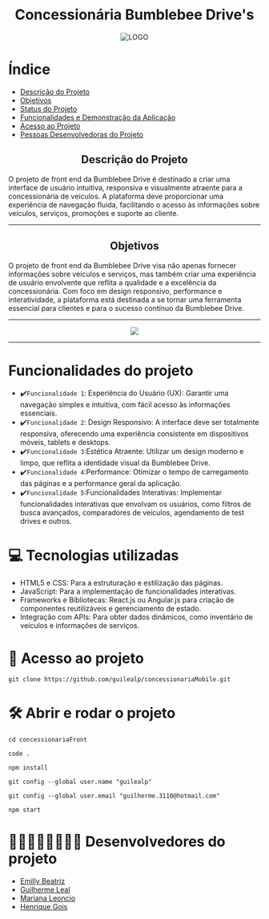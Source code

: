 <h1 align="center"> Concessionária Bumblebee Drive's </h1>
<p align="center">
<img src="logo.png" alt="LOGO">
</p>

# Índice 
* [Descrição do Projeto](#descrição-do-projeto)
* [Objetivos](#objetivos)
* [Status do Projeto](#status-do-Projeto)
* [Funcionalidades e Demonstração da Aplicação](#funcionalidades-do-projeto)
* [Acesso ao Projeto](#acesso-ao-projeto)
* [Pessoas Desenvolvedoras do Projeto](#pessoas-desenvolvedoras)


<h2 align="center">Descrição do Projeto</h2>
O projeto de front end da Bumblebee Drive é destinado a criar uma interface de usuário intuitiva, responsiva e visualmente atraente para a concessionária de veículos. A plataforma deve proporcionar uma experiência de navegação fluida, facilitando o acesso às informações sobre veículos, serviços, promoções e suporte ao cliente.
<hr>

<h2 align="center">Objetivos</h2>
O projeto de front end da Bumblebee Drive visa não apenas fornecer informações sobre veículos e serviços, mas também criar uma experiência de usuário envolvente que reflita a qualidade e a excelência da concessionária. Com foco em design responsivo, performance e interatividade, a plataforma está destinada a se tornar uma ferramenta essencial para clientes e para o sucesso contínuo da Bumblebee Drive.
<hr>

<p align="center">
<img loading="lazy" src="http://img.shields.io/static/v1?label=STATUS&message=EM%20DESENVOLVIMENTO&color=7159c1&style=for-the-badge"/>
</p>
<hr>

# Funcionalidades do projeto
* ✔️`Funcionalidade 1`: Experiência do Usuário (UX): Garantir uma navegação simples e intuitiva, com fácil acesso às informações essenciais.
* ✔️`Funcionalidade 2`: Design Responsivo: A interface deve ser totalmente responsiva, oferecendo uma experiência consistente em dispositivos móveis, tablets e desktops.
* ✔️`Funcionalidade 3`:Estética Atraente: Utilizar um design moderno e limpo, que reflita a identidade visual da Bumblebee Drive.
* ✔️`Funcionalidade 4`:Performance: Otimizar o tempo de carregamento das páginas e a performance geral da aplicação.
* ✔️`Funcionalidade 5`:Funcionalidades Interativas: Implementar funcionalidades interativas que envolvam os usuários, como filtros de busca avançados, comparadores de veículos, agendamento de test drives e outros.


# 💻 Tecnologias utilizadas
- HTML5 e CSS: Para a estruturação e estilização das páginas.
- JavaScript: Para a implementação de funcionalidades interativas.
- Frameworks e Bibliotecas: React.js ou Angular.js para criação de componentes reutilizáveis e gerenciamento de estado.
- Integração com APIs: Para obter dados dinâmicos, como inventário de veículos e informações de serviços.
 # 📁 Acesso ao projeto
 ```
 git clone https://github.com/guilealp/concessionariaMobile.git
  ```

# 🛠️ Abrir e rodar o projeto
 ```
cd concessionariaFront
 ```
 ```
code .
 ```
 ```
npm install
 ```
```
git config --global user.name "guilealp"
 ```
```
git config --global user.email "guilherme.3110@hotmail.com"
 ```
  ```
npm start
 ```

# 👩🏽‍👩🏽‍👦🏽‍👦🏽 Desenvolvedores do projeto 
* [Emilly Beatriz](https://github.com/MIMIMINISAIA)
* [Guilherme Leal](https://github.com/guilealp)
* [Mariana Leoncio](https://github.com/marileoncio)
* [Henrique Gois](https://github.com/songomongo)